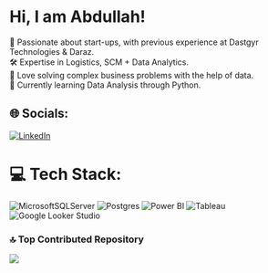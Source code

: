 # Hi, I am Abdullah!
🔭 Passionate about start-ups, with previous experience at Dastgyr Technologies & Daraz.<br>
🛠️ Expertise in Logistics, SCM + Data Analytics.<br>
🤝 Love solving complex business problems with the help of data.<br>
🌱 Currently learning Data Analysis through Python.<br>


## 🌐 Socials:
[![LinkedIn](https://img.shields.io/badge/LinkedIn-%230077B5.svg?logo=linkedin&logoColor=white)](https://linkedin.com/in/https://www.linkedin.com/in/abdullah-asghar/) 

# 💻 Tech Stack:
![MicrosoftSQLServer](https://img.shields.io/badge/Microsoft%20SQL%20Server-CC2927?style=flat&logo=microsoft%20sql%20server&logoColor=white) 
![Postgres](https://img.shields.io/badge/PostgreSQL-%23316192.svg?style=flat&logo=PostgreSQL&logoColor=white)
![Power BI](https://img.shields.io/badge/Power_BI-F2C811?style=flat&logo=PowerBI&logoColor=black) 
![Tableau](https://img.shields.io/badge/Tableau-%233676a5.svg?style=flat&logo=Tableau&logoColor=white)
![Google Looker Studio](https://img.shields.io/badge/Google%20Looker%20Studio-%234285f4.svg?style=flat&logo=Google%20Looker%20Studio&logoColor=white)

### 🔝 Top Contributed Repository
![](https://github-contributor-stats.vercel.app/api?username=AbdullahAsghar&limit=5&theme=swift&combine_all_yearly_contributions=true)
